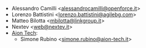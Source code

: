 - Alessandro Camilli \<<alessandrocamilli@openforce.it>\>
- Lorenzo Battistini \<<lorenzo.battistini@agilebg.com>\>
- Matteo Bilotta \<<mbilotta@linkgroup.it>\>
- Nextev \<<web@nextev.it>\>
- [Aion Tech](https://aiontech.company/):
  - Simone Rubino \<<simone.rubino@aion-tech.it>\>
